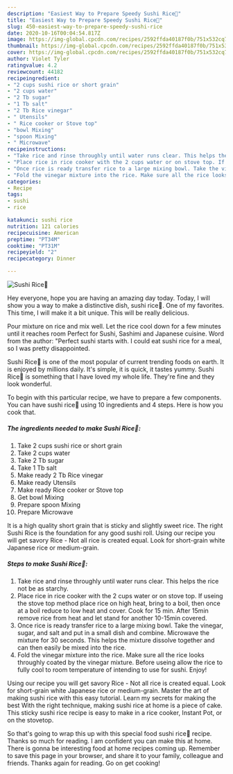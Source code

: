 ```yaml
---
description: "Easiest Way to Prepare Speedy Sushi Rice🍣"
title: "Easiest Way to Prepare Speedy Sushi Rice🍣"
slug: 450-easiest-way-to-prepare-speedy-sushi-rice
date: 2020-10-16T00:04:54.817Z
image: https://img-global.cpcdn.com/recipes/2592ffda40187f0b/751x532cq70/sushi-rice🍣-recipe-main-photo.jpg
thumbnail: https://img-global.cpcdn.com/recipes/2592ffda40187f0b/751x532cq70/sushi-rice🍣-recipe-main-photo.jpg
cover: https://img-global.cpcdn.com/recipes/2592ffda40187f0b/751x532cq70/sushi-rice🍣-recipe-main-photo.jpg
author: Violet Tyler
ratingvalue: 4.2
reviewcount: 44182
recipeingredient:
- "2 cups sushi rice or short grain"
- "2 cups water"
- "2 Tb sugar"
- "1 Tb salt"
- "2 Tb Rice vinegar"
- " Utensils"
- " Rice cooker or Stove top"
- "bowl Mixing"
- "spoon Mixing"
- " Microwave"
recipeinstructions:
- "Take rice and rinse throughly until water runs clear. This helps the rice not be as starchy."
- "Place rice in rice cooker with the 2 cups water or on stove top. If useing the stove top method place rice on high heat, bring to a boil, then once at a boil reduce to low heat and cover. Cook for 15 min. After 15min remove rice from heat and let stand for another 10-15min covered."
- "Once rice is ready transfer rice to a large mixing bowl. Take the vinegar, sugar, and salt and put in a small dish and combine. Microwave the mixture for 30 seconds. This helps the mixture dissolve together and can then easily be mixed into the rice."
- "Fold the vinegar mixture into the rice. Make sure all the rice looks throughly coated by the vinegar mixture. Before useing allow the rice to fully cool to room temperature of intending to use for sushi. Enjoy!"
categories:
- Recipe
tags:
- sushi
- rice

katakunci: sushi rice 
nutrition: 121 calories
recipecuisine: American
preptime: "PT34M"
cooktime: "PT31M"
recipeyield: "2"
recipecategory: Dinner

---
```



![Sushi Rice🍣](https://img-global.cpcdn.com/recipes/2592ffda40187f0b/751x532cq70/sushi-rice🍣-recipe-main-photo.jpg)

Hey everyone, hope you are having an amazing day today. Today, I will show you a way to make a distinctive dish, sushi rice🍣. One of my favorites. This time, I will make it a bit unique. This will be really delicious.

Pour mixture on rice and mix well. Let the rice cool down for a few minutes until it reaches room Perfect for Sushi, Sashimi and Japanese cuisine. Word from the author: &#34;Perfect sushi starts with. I could eat sushi rice for a meal, so I was pretty disappointed.

Sushi Rice🍣 is one of the most popular of current trending foods on earth. It is enjoyed by millions daily. It's simple, it is quick, it tastes yummy. Sushi Rice🍣 is something that I have loved my whole life. They're fine and they look wonderful.


To begin with this particular recipe, we have to prepare a few components. You can have sushi rice🍣 using 10 ingredients and 4 steps. Here is how you cook that.

<!--inarticleads1-->

##### The ingredients needed to make Sushi Rice🍣:

1. Take 2 cups sushi rice or short grain
1. Take 2 cups water
1. Take 2 Tb sugar
1. Take 1 Tb salt
1. Make ready 2 Tb Rice vinegar
1. Make ready  Utensils
1. Make ready  Rice cooker or Stove top
1. Get bowl Mixing
1. Prepare spoon Mixing
1. Prepare  Microwave


It is a high quality short grain that is sticky and slightly sweet rice. The right Sushi Rice is the foundation for any good sushi roll. Using our recipe you will get savory Rice - Not all rice is created equal. Look for short-grain white Japanese rice or medium-grain. 

<!--inarticleads2-->

##### Steps to make Sushi Rice🍣:

1. Take rice and rinse throughly until water runs clear. This helps the rice not be as starchy.
1. Place rice in rice cooker with the 2 cups water or on stove top. If useing the stove top method place rice on high heat, bring to a boil, then once at a boil reduce to low heat and cover. Cook for 15 min. After 15min remove rice from heat and let stand for another 10-15min covered.
1. Once rice is ready transfer rice to a large mixing bowl. Take the vinegar, sugar, and salt and put in a small dish and combine. Microwave the mixture for 30 seconds. This helps the mixture dissolve together and can then easily be mixed into the rice.
1. Fold the vinegar mixture into the rice. Make sure all the rice looks throughly coated by the vinegar mixture. Before useing allow the rice to fully cool to room temperature of intending to use for sushi. Enjoy!


Using our recipe you will get savory Rice - Not all rice is created equal. Look for short-grain white Japanese rice or medium-grain. Master the art of making sushi rice with this easy tutorial. Learn my secrets for making the best With the right technique, making sushi rice at home is a piece of cake. This sticky sushi rice recipe is easy to make in a rice cooker, Instant Pot, or on the stovetop. 

So that's going to wrap this up with this special food sushi rice🍣 recipe. Thanks so much for reading. I am confident you can make this at home. There is gonna be interesting food at home recipes coming up. Remember to save this page in your browser, and share it to your family, colleague and friends. Thanks again for reading. Go on get cooking!
